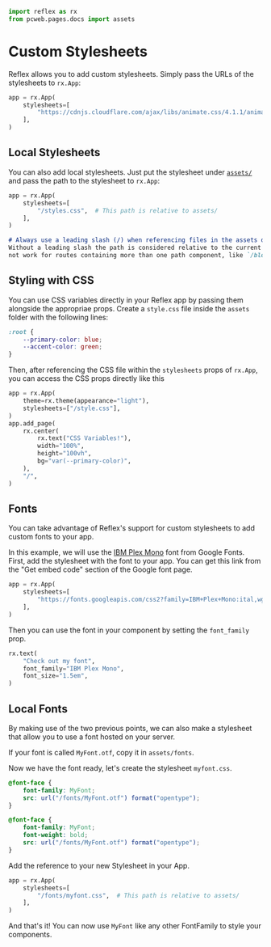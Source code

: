 ```python exec
import reflex as rx
from pcweb.pages.docs import assets
```

# Custom Stylesheets

Reflex allows you to add custom stylesheets. Simply pass the URLs of the stylesheets to `rx.App`:

```python
app = rx.App(
    stylesheets=[
        "https://cdnjs.cloudflare.com/ajax/libs/animate.css/4.1.1/animate.min.css",
    ],
)
```

## Local Stylesheets

You can also add local stylesheets. Just put the stylesheet under [`assets/`]({assets.upload_and_download_files.path}) and pass the path to the stylesheet to `rx.App`:

```python
app = rx.App(
    stylesheets=[
        "/styles.css",  # This path is relative to assets/
    ],
)
```

```md alert warning
# Always use a leading slash (/) when referencing files in the assets directory.
Without a leading slash the path is considered relative to the current page route and may
not work for routes containing more than one path component, like `/blog/my-cool-post`.
```


## Styling with CSS

You can use CSS variables directly in your Reflex app by passing them alongside the appropriae props. Create a `style.css` file inside the `assets` folder with the following lines:

```css
:root {
    --primary-color: blue;
    --accent-color: green;
}
```

Then, after referencing the CSS file within the `stylesheets` props of `rx.App`, you can access the CSS props directly like this

```python
app = rx.App(
    theme=rx.theme(appearance="light"),
    stylesheets=["/style.css"],
)
app.add_page(
    rx.center(
        rx.text("CSS Variables!"),
        width="100%",
        height="100vh",
        bg="var(--primary-color)",
    ),
    "/",
)
```

## Fonts

You can take advantage of Reflex's support for custom stylesheets to add custom fonts to your app.

In this example, we will use the [IBM Plex Mono]({"https://fonts.google.com/specimen/IBM+Plex+Mono"}) font from Google Fonts. First, add the stylesheet with the font to your app. You can get this link from the "Get embed code" section of the Google font page.

```python
app = rx.App(
    stylesheets=[
        "https://fonts.googleapis.com/css2?family=IBM+Plex+Mono:ital,wght@0,100;0,200;0,300;0,400;0,500;0,600;0,700;1,100;1,200;1,300;1,400;1,500;1,600;1,700&display=swap",
    ],
)
```

Then you can use the font in your component by setting the `font_family` prop.

```python demo
rx.text(
    "Check out my font",
    font_family="IBM Plex Mono",
    font_size="1.5em",
)
```

## Local Fonts

By making use of the two previous points, we can also make a stylesheet that allow you to use a font hosted on your server.

If your font is called `MyFont.otf`, copy it in `assets/fonts`.

Now we have the font ready, let's create the stylesheet `myfont.css`.

```css
@font-face {
    font-family: MyFont;
    src: url("/fonts/MyFont.otf") format("opentype");
}

@font-face {
    font-family: MyFont;
    font-weight: bold;
    src: url("/fonts/MyFont.otf") format("opentype");
}
```

Add the reference to your new Stylesheet in your App.

```python
app = rx.App(
    stylesheets=[
        "/fonts/myfont.css",  # This path is relative to assets/
    ],
)
```

And that's it! You can now use `MyFont` like any other FontFamily to style your components.
